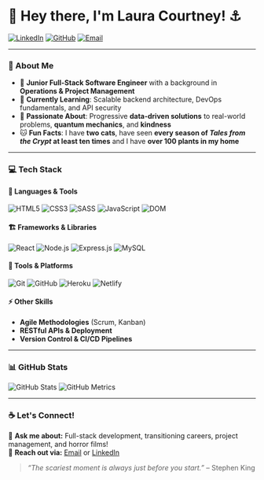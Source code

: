 # 🌊 Hey there, I'm Laura Courtney! ⚓  

[![LinkedIn](https://img.shields.io/badge/LinkedIn-Connect-blue?style=flat&logo=linkedin)](https://www.linkedin.com/in/lauraelainecourtney/) 
[![GitHub](https://img.shields.io/badge/GitHub-Follow-black?style=flat&logo=github)](https://github.com/lauracourtney) 
[![Email](https://img.shields.io/badge/Email-Contact%20Me-red?style=flat&logo=gmail)](mailto:lauraelainecourtney@gmail.com)

---

### 🌟 About Me  
- 🎯 **Junior Full-Stack Software Engineer** with a background in **Operations & Project Management**  
- 🌱 **Currently Learning**: Scalable backend architecture, DevOps fundamentals, and API security  
- 🛶 **Passionate About**: Progressive **data-driven solutions** to real-world problems, **quantum mechanics**, and **kindness**  
- 🐱 **Fun Facts**: I have **two cats**, have seen **every season of *Tales from the Crypt* at least ten times** and I have **over 100 plants in my home**

---

### 💻 Tech Stack  

#### 🚀 **Languages & Tools**  
![HTML5](https://img.shields.io/badge/HTML5-%23E34F26.svg?style=flat&logo=html5&logoColor=white)
![CSS3](https://img.shields.io/badge/CSS3-%231572B6.svg?style=flat&logo=css3&logoColor=white)
![SASS](https://img.shields.io/badge/SASS-%23CC6699.svg?style=flat&logo=sass&logoColor=white)
![JavaScript](https://img.shields.io/badge/JavaScript-%23F7DF1E.svg?style=flat&logo=javascript&logoColor=black)
![DOM](https://img.shields.io/badge/DOM-Manipulation-%23FFDD44?style=flat)

#### 🏗️ **Frameworks & Libraries**  
![React](https://img.shields.io/badge/React-%2361DAFB.svg?style=flat&logo=react&logoColor=black)
![Node.js](https://img.shields.io/badge/Node.js-%23339933.svg?style=flat&logo=node.js&logoColor=white)
![Express.js](https://img.shields.io/badge/Express.js-%23404D59.svg?style=flat&logo=express&logoColor=white)
![MySQL](https://img.shields.io/badge/MySQL-%234479A1.svg?style=flat&logo=mysql&logoColor=white)

#### 🔧 **Tools & Platforms**  
![Git](https://img.shields.io/badge/Git-%23F05032.svg?style=flat&logo=git&logoColor=white)
![GitHub](https://img.shields.io/badge/GitHub-%23181717.svg?style=flat&logo=github&logoColor=white)
![Heroku](https://img.shields.io/badge/Heroku-%23430098.svg?style=flat&logo=heroku&logoColor=white)
![Netlify](https://img.shields.io/badge/Netlify-%23000000.svg?style=flat&logo=netlify&logoColor=white)

#### ⚡ **Other Skills**  
- **Agile Methodologies** (Scrum, Kanban)  
- **RESTful APIs & Deployment**  
- **Version Control & CI/CD Pipelines**  

---

### 📊 GitHub Stats   
![GitHub Stats](https://github-readme-stats.vercel.app/api?username=lauracourtney&show_icons=true&theme=radical)
![GitHub Metrics](https://github.com/lauracourtney/lauracourtney/blob/main/github-metrics.svg)

---

### ☕ Let's Connect!  
💬 **Ask me about:** Full-stack development, transitioning careers, project management, and horror films!  
📩 **Reach out via:** [Email](mailto:lauraelainecourtney@gmail.com) or [LinkedIn](https://www.linkedin.com/in/laura-courtney/)  

> *“The scariest moment is always just before you start.”* – Stephen King 
